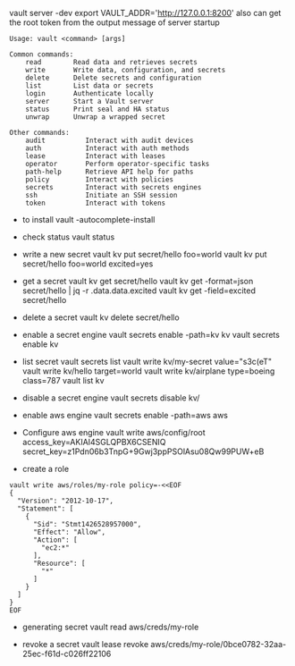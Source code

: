 vault server -dev
export VAULT_ADDR='http://127.0.0.1:8200'
also can get the root token from the output message of server startup

```
Usage: vault <command> [args]

Common commands:
    read        Read data and retrieves secrets
    write       Write data, configuration, and secrets
    delete      Delete secrets and configuration
    list        List data or secrets
    login       Authenticate locally
    server      Start a Vault server
    status      Print seal and HA status
    unwrap      Unwrap a wrapped secret

Other commands:
    audit          Interact with audit devices
    auth           Interact with auth methods
    lease          Interact with leases
    operator       Perform operator-specific tasks
    path-help      Retrieve API help for paths
    policy         Interact with policies
    secrets        Interact with secrets engines
    ssh            Initiate an SSH session
    token          Interact with tokens
```

- to install
vault -autocomplete-install

- check status
vault status

- write a new secret
vault kv put secret/hello foo=world
vault kv put secret/hello foo=world excited=yes

- get a secret
vault kv get secret/hello
vault kv get -format=json secret/hello | jq -r .data.data.excited
vault kv get -field=excited secret/hello

- delete a secret
vault kv delete secret/hello

- enable a secret engine
vault secrets enable -path=kv kv
vault secrets enable kv

- list secret
vault secrets list
vault write kv/my-secret value="s3c(eT"
vault write kv/hello target=world
vault write kv/airplane type=boeing class=787
vault list kv

- disable a secret engine
vault secrets disable kv/

- enable aws engine
vault secrets enable -path=aws aws

- Configure aws engine
vault write aws/config/root \
    access_key=AKIAI4SGLQPBX6CSENIQ \
    secret_key=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

- create a role
```
vault write aws/roles/my-role policy=-<<EOF
{
  "Version": "2012-10-17",
  "Statement": [
    {
      "Sid": "Stmt1426528957000",
      "Effect": "Allow",
      "Action": [
        "ec2:*"
      ],
      "Resource": [
        "*"
      ]
    }
  ]
}
EOF
```

- generating secret
vault read aws/creds/my-role

- revoke a secret
vault lease revoke aws/creds/my-role/0bce0782-32aa-25ec-f61d-c026ff22106






